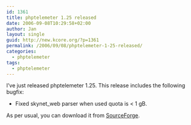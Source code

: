 ```yaml
---
id: 1361
title: phptelemeter 1.25 released
date: 2006-09-08T10:29:58+02:00
author: Jan
layout: single
guid: http://new.kcore.org/?p=1361
permalink: /2006/09/08/phptelemeter-1-25-released/
categories:
  - phptelemeter
tags:
  - phptelemeter
---
```

I&#8217;ve just released phptelemeter 1.25. This release includes the following bugfix:

  * Fixed skynet_web parser when used quota is < 1 gB.

As per usual, you can download it from <a href="http://sourceforge.net/projects/phptelemeter" target="_blank">SourceForge</a>.